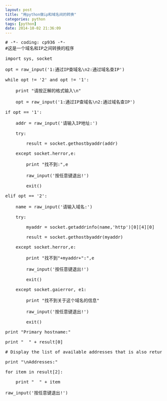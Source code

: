 ```yaml
---
layout: post
title: "用python做ip和域名间的转换"
categories: python
tags: [python]
date: 2014-10-02 21:36:09
---
```


<pre>
# -*- coding: cp936 -*-
#这是一个域名和IP之间转换的程序

import sys, socket

opt = raw_input('1:通过IP查域名\n2:通过域名查IP')

while opt != '2' and opt != '1':

    print "请按正解的格式输入\n"

    opt = raw_input('1:通过IP查域名\n2:通过域名查IP')
    
if opt == '1':

    addr = raw_input('请输入IP地址:')

    try:

        result = socket.gethostbyaddr(addr)

    except socket.herror,e:

        print "找不到:",e

        raw_input('按任意键退出!')

        exit()

elif opt == '2':

    name = raw_input('请输入域名:')

    try:

        myaddr = socket.getaddrinfo(name,'http')[0][4][0]

        result = socket.gethostbyaddr(myaddr)

    except socket.herror,e:

        print "找不到"+myaddr+":",e

        raw_input('按任意键退出!')

        exit()

    except socket.gaierror, e1:

        print "找不到关于这个域名的信息"

        raw_input('按任意键退出!')

        exit()
        
print "Primary hostname:"

print "  " + result[0]

# Display the list of available addresses that is also returned

print "\nAddresses:"

for item in result[2]:

    print "  " + item

raw_input('按任意键退出!')

</pre>
